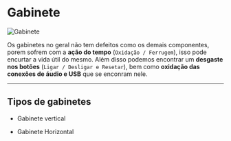 # Gabinete

![Gabinete](https://geek360.com.br/wp-content/uploads/2018/11/Melhores-Gabinetes-para-Comprar.jpg)

Os gabinetes no geral não tem defeitos como os demais componentes, porem sofrem com a **ação do tempo** (`Oxidação / Ferrugem`), isso pode encurtar a vida útil do mesmo. Além disso podemos encontrar um **desgaste nos botões** (`Ligar / Desligar e Resetar`), bem como **oxidação das conexões de áudio e USB** que se enconram nele.

---

## Tipos de gabinetes

- Gabinete vertical

- Gabinete Horizontal 